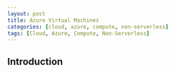 ```yaml
---
layout: post
title: Azure Virtual Machines
categories: [cloud, azure, compute, non-serverless]
tags: [Cloud, Azure, Compute, Non-Serverless]
---
```


## Introduction
